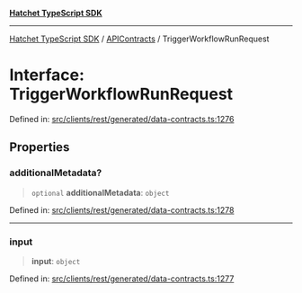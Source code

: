 [**Hatchet TypeScript SDK**](../../../../README.md)

***

[Hatchet TypeScript SDK](../../../../README.md) / [APIContracts](../README.md) / TriggerWorkflowRunRequest

# Interface: TriggerWorkflowRunRequest

Defined in: [src/clients/rest/generated/data-contracts.ts:1276](https://github.com/hatchet-dev/hatchet/blob/0288a24f2e9f14787135b399bd47182f4d1260d9/sdks/typescript/src/clients/rest/generated/data-contracts.ts#L1276)

## Properties

### additionalMetadata?

> `optional` **additionalMetadata**: `object`

Defined in: [src/clients/rest/generated/data-contracts.ts:1278](https://github.com/hatchet-dev/hatchet/blob/0288a24f2e9f14787135b399bd47182f4d1260d9/sdks/typescript/src/clients/rest/generated/data-contracts.ts#L1278)

***

### input

> **input**: `object`

Defined in: [src/clients/rest/generated/data-contracts.ts:1277](https://github.com/hatchet-dev/hatchet/blob/0288a24f2e9f14787135b399bd47182f4d1260d9/sdks/typescript/src/clients/rest/generated/data-contracts.ts#L1277)
